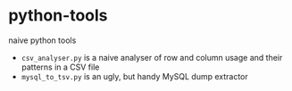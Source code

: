 python-tools
============

naive python tools

* `csv_analyser.py` is a naive analyser of row and column usage and their patterns in a CSV file
* `mysql_to_tsv.py` is an ugly, but handy MySQL dump extractor
